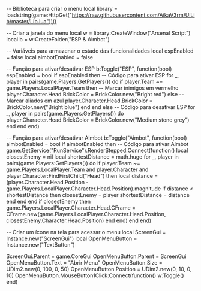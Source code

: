 -- Biblioteca para criar o menu
local library = loadstring(game:HttpGet("https://raw.githubusercontent.com/AikaV3rm/UiLib/master/Lib.lua"))()

-- Criar a janela do menu
local w = library:CreateWindow("Arsenal Script")
local b = w:CreateFolder("ESP & Aimbot")

-- Variáveis para armazenar o estado das funcionalidades
local espEnabled = false
local aimbotEnabled = false

-- Função para ativar/desativar ESP
b:Toggle("ESP", function(bool)
    espEnabled = bool
    if espEnabled then
        -- Código para ativar ESP
        for _, player in pairs(game.Players:GetPlayers()) do
            if player.Team ~= game.Players.LocalPlayer.Team then
                -- Marcar inimigos em vermelho
                player.Character.Head.BrickColor = BrickColor.new("Bright red")
            else
                -- Marcar aliados em azul
                player.Character.Head.BrickColor = BrickColor.new("Bright blue")
            end
        end
    else
        -- Código para desativar ESP
        for _, player in pairs(game.Players:GetPlayers()) do
            player.Character.Head.BrickColor = BrickColor.new("Medium stone grey")
        end
    end
end)

-- Função para ativar/desativar Aimbot
b:Toggle("Aimbot", function(bool)
    aimbotEnabled = bool
    if aimbotEnabled then
        -- Código para ativar Aimbot
        game:GetService("RunService").RenderStepped:Connect(function()
            local closestEnemy = nil
            local shortestDistance = math.huge
            for _, player in pairs(game.Players:GetPlayers()) do
                if player.Team ~= game.Players.LocalPlayer.Team and player.Character and player.Character:FindFirstChild("Head") then
                    local distance = (player.Character.Head.Position - game.Players.LocalPlayer.Character.Head.Position).magnitude
                    if distance < shortestDistance then
                        closestEnemy = player
                        shortestDistance = distance
                    end
                end
            end
            if closestEnemy then
                game.Players.LocalPlayer.Character.Head.CFrame = CFrame.new(game.Players.LocalPlayer.Character.Head.Position, closestEnemy.Character.Head.Position)
            end
        end)
    end
end)

-- Criar um ícone na tela para acessar o menu
local ScreenGui = Instance.new("ScreenGui")
local OpenMenuButton = Instance.new("TextButton")

ScreenGui.Parent = game.CoreGui
OpenMenuButton.Parent = ScreenGui
OpenMenuButton.Text = "Abrir Menu"
OpenMenuButton.Size = UDim2.new(0, 100, 0, 50)
OpenMenuButton.Position = UDim2.new(0, 10, 0, 10)
OpenMenuButton.MouseButton1Click:Connect(function()
    w:Toggle()
end)
